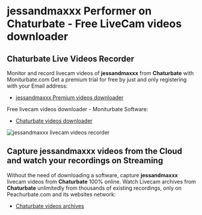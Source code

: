 # jessandmaxxx Performer on Chaturbate - Free LiveCam videos downloader

## Chaturbate Live Videos Recorder

Monitor and record livecam videos of **jessandmaxxx** from **Chaturbate** with Moniturbate.com
Get a premium trial for free by just and only registering with your Email address:
* [jessandmaxxx Premium videos downloader](https://moniturbate.com/request-demo-licence-key.html)

Free livecam videos downloader - Moniturbate Software:
* [Chaturbate videos downloader](https://moniturbate.com/moniturbate-download-software.html)

![jessandmaxxx livecam videos recorder](https://peachurnet.com/templates/moniturbate-software.png)


## Capture jessandmaxxx videos from the Cloud and watch your recordings on Streaming

Without the need of downloading a software, capture **jessandmaxxx** livecam videos from **Chaturbate** 100% online.
Watch Livecam archives from **Chaturbate** unlimitedly from thousands of existing recordings, only on Peachurbate.com and its websites network:
* [Chaturbate videos archives](https://peachurnet.com/)